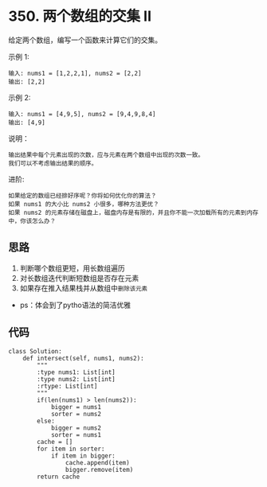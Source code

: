 # 350. 两个数组的交集 II
给定两个数组，编写一个函数来计算它们的交集。

示例 1:

    输入: nums1 = [1,2,2,1], nums2 = [2,2]
    输出: [2,2]
示例 2:

    输入: nums1 = [4,9,5], nums2 = [9,4,9,8,4]
    输出: [4,9]
说明：

    输出结果中每个元素出现的次数，应与元素在两个数组中出现的次数一致。
    我们可以不考虑输出结果的顺序。
进阶:

    如果给定的数组已经排好序呢？你将如何优化你的算法？
    如果 nums1 的大小比 nums2 小很多，哪种方法更优？
    如果 nums2 的元素存储在磁盘上，磁盘内存是有限的，并且你不能一次加载所有的元素到内存中，你该怎么办？
## 思路
1. 判断哪个数组更短，用长数组遍历
2. 对长数组迭代判断短数组是否存在元素
3. 如果存在推入结果栈并从数组中`删除该元素`
- ps：体会到了pytho语法的简洁优雅
## 代码
    class Solution:
        def intersect(self, nums1, nums2):
            """
            :type nums1: List[int]
            :type nums2: List[int]
            :rtype: List[int]
            """
            if(len(nums1) > len(nums2)):
                bigger = nums1
                sorter = nums2
            else:
                bigger = nums2
                sorter = nums1
            cache = []
            for item in sorter:
                if item in bigger:
                    cache.append(item)
                    bigger.remove(item)
            return cache
